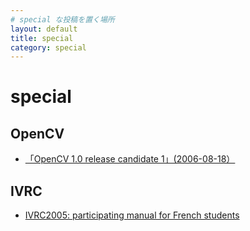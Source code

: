 ```yaml
---
# special な投稿を置く場所
layout: default
title: special
category: special
---
```


# special

## OpenCV
- [「OpenCV 1.0 release candidate 1」(2006-08-18）](OpenCV)

## IVRC
- [IVRC2005: participating manual for French students](IVRC2005ManuelPourEtudiant)